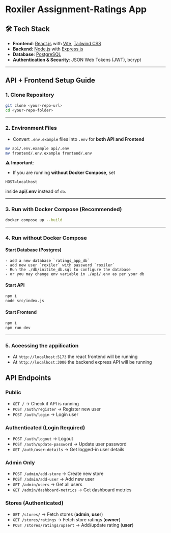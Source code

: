 
# Roxiler Assignment-Ratings App

## 🛠 Tech Stack
- **Frontend**: [React.js](https://react.dev/) with [Vite](https://vitejs.dev/), [Tailwind CSS](https://tailwindcss.com/)  
- **Backend**: [Node.js](https://nodejs.org/) with [Express.js](https://expressjs.com/)  
- **Database**: [PostgreSQL](https://www.postgresql.org/)  
- **Authentication & Security**: JSON Web Tokens (JWT), bcrypt 

---

## API + Frontend Setup Guide

### 1. Clone Repository

```sh
git clone <your-repo-url>
cd <your-repo-folder>
```

---

### 2. Environment Files

* Convert `.env.example` files into `.env` for **both API and Frontend**

```sh
mv api/.env.example api/.env
mv frontend/.env.example frontend/.env
```

⚠️ **Important**:

* If you are running **without Docker Compose**, set

```env
HOST=localhost
```

inside **api/.env** instead of `db`.

---

### 3. Run with Docker Compose (Recommended)

```sh
docker compose up --build
```

---

### 4. Run without Docker Compose

#### Start Database (Postgres)
    - add a new database `ratings_app_db`
    - add new user `roxiler` with password `roxiler`
    - Run the ./db/initite_db.sql to configure the database
    - or you may change env variable in ./api/.env as per your db

#### Start API

```sh
npm i
node src/index.js
```

#### Start Frontend

```sh
npm i
npm run dev
```

---
### 5. Aceessing the appilication
- At `http://localhost:5173` the react frontend will be running 
- At `http://localhost:3000` the backend express API will be running

## API Endpoints

### Public

* `GET /` → Check if API is running
* `POST /auth/register` → Register new user
* `POST /auth/login` → Login user

### Authenticated (Login Required)

* `POST /auth/logout` → Logout
* `POST /auth/update-password` → Update user password
* `GET /auth/user-details` → Get logged-in user details

### Admin Only

* `POST /admin/add-store` → Create new store
* `POST /admin/add-user` → Add new user
* `GET /admin/users` → Get all users
* `GET /admin/dashboard-metrics` → Get dashboard metrics

### Stores (Authenticated)

* `GET /stores/` → Fetch stores (**admin, user**)
* `GET /stores/ratings` → Fetch store ratings (**owner**)
* `POST /stores/ratings/upsert` → Add/update rating (**user**)

